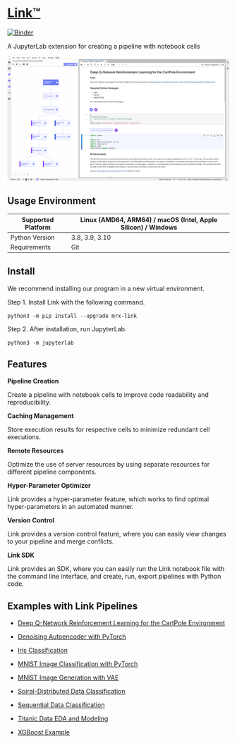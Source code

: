 # [Link™](https://link.makinarocks.ai/)

[![Binder](https://mybinder.org/badge_logo.svg)](https://mybinder.org/v2/gh/makinarocks/mrx-link-examples/main?labpath=Link_Intro.ipynb)

A JupyterLab extension for creating a pipeline with notebook cells

![pipeline-example](./imgs/pipeline-example.png)

## Usage Environment

| Supported Platform | Linux (AMD64, ARM64) / macOS (Intel, Apple Silicon) / Windows |
| ------------------ | ------------------------------------------------------------- |
| Python Version     | 3.8, 3.9, 3.10                                                |
| Requirements       | Git                                                           |

## Install

We recommend installing our program in a new virtual environment.

Step 1. Install Link with the following command.

```
python3 -m pip install --upgrade mrx-link
```

Step 2. After installation, run JupyterLab.

```
python3 -m jupyterlab
```

## Features

**Pipeline Creation**

Create a pipeline with notebook cells to improve code readability and reproducibility.

**Caching Management**

Store execution results for respective cells to minimize redundant cell executions.

**Remote Resources**

Optimize the use of server resources by using separate resources for different pipeline components.

**Hyper-Parameter Optimizer**

Link provides a hyper-parameter feature, which works to find optimal hyper-parameters in an automated manner.

**Version Control**

Link provides a version control feature, where you can easily view changes to your pipeline and merge conflicts.

**Link SDK**

Link provides an SDK, where you can easily run the Link notebook file with the command line interface, and create, run, export pipelines with Python code.

## Examples with Link Pipelines

- [Deep Q-Network Reinforcement Learning for the CartPole Environment](https://mybinder.org/v2/gh/makinarocks/mrx-link-examples/main?labpath=sample-notebooks/Deep_Q-Network_Reinforcement_Learning.ipynb)

- [Denoising Autoencoder with PyTorch](https://mybinder.org/v2/gh/makinarocks/mrx-link-examples/main?labpath=sample-notebooks/Denoising_Autoencoder.ipynb)

- [Iris Classification](https://mybinder.org/v2/gh/makinarocks/mrx-link-examples/main?labpath=sample-notebooks/Iris_EDA_and_Modeling.ipynb)

- [MNIST Image Classification with PyTorch](https://mybinder.org/v2/gh/makinarocks/mrx-link-examples/main?labpath=sample-notebooks/MNIST_Classification.ipynb)

- [MNIST Image Generation with VAE](https://mybinder.org/v2/gh/makinarocks/mrx-link-examples/main?labpath=sample-notebooks/MNIST_Generation_with_VAE.ipynb)

- [Spiral-Distributed Data Classification](https://mybinder.org/v2/gh/makinarocks/mrx-link-examples/main?labpath=sample-notebooks/Spiral_Classification.ipynb)

- [Sequential Data Classification](https://mybinder.org/v2/gh/makinarocks/mrx-link-examples/main?labpath=sample-notebooks/Text_Classification_with_RNN.ipynb)

- [Titanic Data EDA and Modeling](https://mybinder.org/v2/gh/makinarocks/mrx-link-examples/main?labpath=sample-notebooks/Titanic_EDA_and_Modeling.ipynb)

- [XGBoost Example](https://mybinder.org/v2/gh/makinarocks/mrx-link-examples/main?labpath=sample-notebooks/XGBoost.ipynb)
